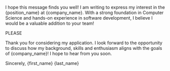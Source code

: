 I hope this message finds you well! I am writing to express my interest in the {position_name} at {company_name}. With a strong foundation in Computer Science and hands-on experience in software development, I believe I would be a valuable addition to your team!

PLEASE

Thank you for considering my application. I look forward to the opportunity to discuss how my background, skills and enthusiasm aligns with the goals of {company_name}! I hope to hear from you soon.

Sincerely,
{first_name} {last_name}
